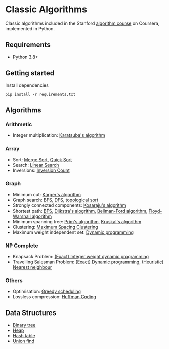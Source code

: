 # Classic Algorithms
Classic algorithms included in the Stanford [algorithm course](https://www.coursera.org/specializations/algorithms?) on Coursera, implemented in Python.

## Requirements

* Python 3.8+

## Getting started

Install dependencies

```shell script
pip install -r requirements.txt
```

## Algorithms
### Arithmetic
* Integer multiplication: [Karatsuba's algorithm](karatsuba_algorithm.py)
### Array
* Sort: [Merge Sort](merge_sort.py), [Quick Sort](quick_sort.py)
* Search: [Linear Search](linear_search.py)
* Inversions: [Inversion Count](count_inversions.py)
### Graph
* Minimum cut: [Karger's algorithm](karger_min_cut.py)
* Graph search: [BFS](graph_search.py), [DFS](graph_search.py), [topological sort](graph_search.py)
* Strongly connected components: [Kosaraju's algorithm](graph_search.py)
* Shortest path: [BFS](graph_search.py), [Dijkstra's alogrithm](dijsktra_shortest_path.py), 
[Bellman-Ford algorithm](bellman_ford_algorithm.py), [Floyd-Warshall algorithm](floyd_warshall_algorithm.py)
* Minimum spanning tree: [Prim's algorithm](prim_mst.py), [Kruskal's algorithm](max_spacing_clustering.py)
* Clustering: [Maximum Spacing Clustering](max_spacing_clustering.py)
* Maximum weight independent set: [Dynamic programming](max_weight_independent_set.py)
### NP Complete
* Knapsack Problem: [(Exact) Integer weight dynamic programming](knapsack.py)
* Travelling Salesman Problem: [(Exact) Dynamic programming](travelling_salesman_exact.py), [(Heuristic) Nearest neighbour](travelling_salesman_nn.py)
### Others
* Optimisation: [Greedy scheduling](greedy_scheduling.py)
* Lossless compression: [Huffman Coding](huffman_coding.py)
## Data Structures
* [Binary tree](binary_tree.py)
* [Heap](heap.py)
* [Hash table](hash_table.py)
* [Union find](union_find.py)